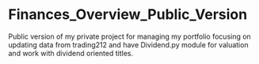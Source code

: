 # Finances_Overview_Public_Version
Public version of my private project for managing my portfolio focusing on updating data from trading212 and have Dividend.py module for valuation and work with dividend oriented titles.
